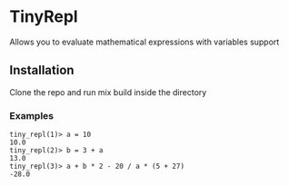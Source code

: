 # TinyRepl

Allows you to evaluate mathematical expressions with variables support

## Installation

Clone the repo and run mix build inside the directory

### Examples

```
tiny_repl(1)> a = 10
10.0
tiny_repl(2)> b = 3 + a
13.0
tiny_repl(3)> a + b * 2 - 20 / a * (5 + 27)
-28.0
```
